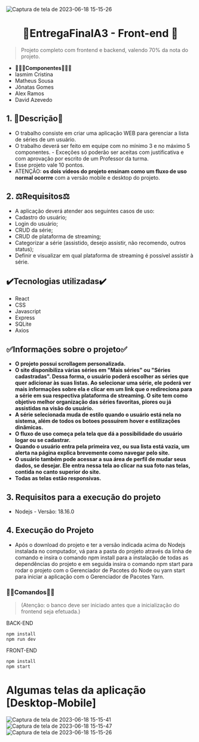 ![Captura de tela de 2023-06-18 15-15-26](https://github.com/lstheus/suaserie.frontend/assets/100351576/9081246c-869c-4bd5-a2a6-c03b632494cd)

<div align="center">

# 🍿EntregaFinalA3 - Front-end 🍿

</div>


> Projeto completo com frontend e backend, valendo 70% da nota do projeto.


- **🧑‍🤝‍🧑Componentes🧑‍🤝‍🧑**
- Iasmim Cristina
- Matheus Sousa
- Jônatas Gomes
- Alex Ramos
- David Azevedo

## 1. 📄Descrição📄
- O trabalho consiste em criar uma aplicação WEB para gerenciar a lista de séries de um usuário. 
- O trabalho deverá ser feito em equipe com no mínimo 3 e no máximo 5 componentes. - Exceções só poderão ser aceitas com justificativa e com aprovação por escrito de um Professor da turma.
-  Esse projeto vale 10 pontos. 
- ATENÇÃO: **os dois vídeos do projeto ensinam como um fluxo de uso normal ocorrre** com  a versão mobile e desktop do projeto.  



## 2. ⚖️Requisitos⚖️
- A aplicação deverá atender aos seguintes casos de uso:
- Cadastro do usuário;
- Login do usuário;
- CRUD da série;
- CRUD de plataforma de streaming;
- Categorizar a série (assistido, desejo assistir, não recomendo, outros status);
- Definir e visualizar em qual plataforma de streaming é possível assistir à série.

## ✔️Tecnologias utilizadas✔️
- React
- CSS
- Javascript
- Express
- SQLite
- Axios

## ✅Informações sobre o projeto✅
- **O projeto possui scrollagem personalizada.**
- **O site disponibiliza várias séries em "Mais séries" ou "Séries cadastradas". Dessa forma, o usuário poderá escolher as séries que quer adicionar às suas listas. Ao selecionar uma série, ele poderá ver mais informações sobre ela e clicar em um link que o redireciona para a série em sua respectiva plataforma de streaming. O site tem como objetivo melhor organização das séries favoritas, piores ou já assistidas na visão do usuário.**
- **A série selecionada muda de estilo quando o usuário está nela no sistema, além de todos os botoes possuírem hover e estilizações dinâmicas.**
- **O fluxo de uso começa pela tela que dá a possibilidade do usuário logar ou se cadastrar.**
- **Quando o usuário entra pela primeira vez, ou sua lista está vazia, um alerta na página explica brevemente como navegar pelo site.**
- **O usuário também pode acessar a sua área de perfil de mudar seus dados, se desejar. Ele entra nessa tela ao clicar na sua foto nas telas, contida no canto superior do site.**
- **Todas as telas estão responsivas.**

## 3. Requisitos para a execução do projeto

- Nodejs - Versão: 18.16.0

## 4. Execução do Projeto
- Após o download do projeto e ter a versão indicada acima do Nodejs instalada no computador, vá para a pasta do projeto através da linha de comando e insira o comando npm install para a instalação de todas as dependências do projeto e em seguida insira o comando npm start para rodar o projeto com o Gerenciador de Pacotes do Node ou yarn start para iniciar a aplicação com o Gerenciador de Pacotes Yarn.

### 👩‍💻Comandos👩‍💻
> (Atenção: o banco deve ser iniciado antes que a inicialização do frontend seja efetuada.)


 BACK-END
 
    npm install
    npm run dev
 
 FRONT-END

    npm install
    npm start


# Algumas telas da aplicação [Desktop-Mobile]

![Captura de tela de 2023-06-18 15-15-41](https://github.com/lstheus/suaserie.frontend/assets/100351576/e44266ff-5964-41cd-b117-25d5204d1d06)
![Captura de tela de 2023-06-18 15-15-47](https://github.com/lstheus/suaserie.frontend/assets/100351576/669d72f5-5dd0-4fc3-af55-0d33eb70af33)
![Captura de tela de 2023-06-18 15-15-26](https://github.com/lstheus/suaserie.frontend/assets/100351576/0fa521d7-f6a4-46be-b11a-a9d21cd3388f)


